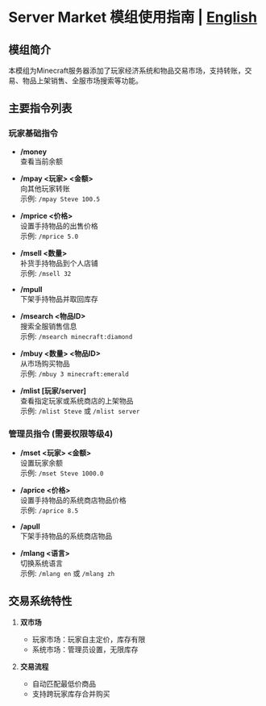 # Server Market 模组使用指南 | [English](./README_EN.md)

## 模组简介
本模组为Minecraft服务器添加了玩家经济系统和物品交易市场，支持转账，交易、物品上架销售、全服市场搜索等功能。

## 主要指令列表

### 玩家基础指令
- **/money**  
  查看当前余额

- **/mpay <玩家> <金额>**  
  向其他玩家转账  
  示例: `/mpay Steve 100.5`

- **/mprice <价格>**  
  设置手持物品的出售价格  
  示例: `/mprice 5.0`

- **/msell <数量>**  
  补货手持物品到个人店铺  
  示例: `/msell 32`

- **/mpull**  
  下架手持物品并取回库存

- **/msearch <物品ID>**  
  搜索全服销售信息  
  示例: `/msearch minecraft:diamond`

- **/mbuy <数量> <物品ID>**  
  从市场购买物品  
  示例: `/mbuy 3 minecraft:emerald`

- **/mlist [玩家/server]**  
  查看指定玩家或系统商店的上架物品  
  示例: `/mlist Steve` 或 `/mlist server`

### 管理员指令 (需要权限等级4)
- **/mset <玩家> <金额>**  
  设置玩家余额  
  示例: `/mset Steve 1000.0`

- **/aprice <价格>**  
  设置手持物品的系统商店物品价格  
  示例: `/aprice 8.5`

- **/apull**  
  下架手持物品的系统商店物品

- **/mlang <语言>**  
  切换系统语言  
  示例: `/mlang en` 或 `/mlang zh`

## 交易系统特性
1. **双市场**
   - 玩家市场：玩家自主定价，库存有限
   - 系统市场：管理员设置，无限库存

2. **交易流程**
   - 自动匹配最低价商品
   - 支持跨玩家库存合并购买
